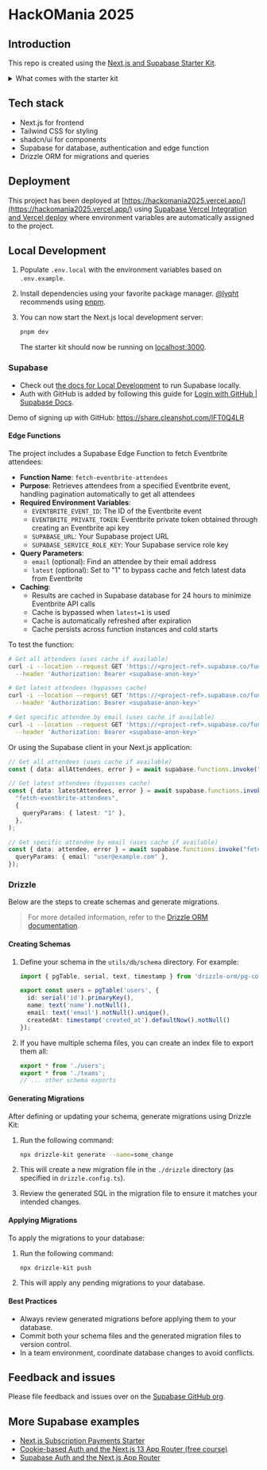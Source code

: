 # HackOMania 2025

## Introduction

This repo is created using the [Next.js and Supabase Starter Kit](https://github.com/vercel/nextjs-with-supabase).

<details>

<summary> What comes with the starter kit </summary>

<a href="https://demo-nextjs-with-supabase.vercel.app/">
  <img alt="Next.js and Supabase Starter Kit - the fastest way to build apps with Next.js and Supabase" src="https://demo-nextjs-with-supabase.vercel.app/opengraph-image.png">
</a>

- Works across the entire [Next.js](https://nextjs.org) stack
  - App Router
  - Pages Router
  - Middleware
  - Client
  - Server
  - It just works!
- supabase-ssr. A package to configure Supabase Auth to use cookies
- Styling with [Tailwind CSS](https://tailwindcss.com)
- Components with [shadcn/ui](https://ui.shadcn.com/)

</details>

## Tech stack

- Next.js for frontend
- Tailwind CSS for styling
- shadcn/ui for components
- Supabase for database, authentication and edge function
- Drizzle ORM for migrations and queries

## Deployment

This project has been deployed at [https://hackomania2025.vercel.app/](https://hackomania2025.vercel.app/) using [Supabase Vercel Integration and Vercel deploy](#deploy-your-own) where environment variables are automatically assigned to the project.

## Local Development

1. Populate `.env.local` with the environment variables based on `.env.example`.
2. Install dependencies using your favorite package manager. [@lyqht](https://github.com/lyqht) recommends using [pnpm](https://pnpm.io/).
3. You can now start the Next.js local development server:

   ```bash
   pnpm dev
   ```

   The starter kit should now be running on [localhost:3000](http://localhost:3000/).

### Supabase

- Check out [the docs for Local Development](https://supabase.com/docs/guides/getting-started/local-development) to run Supabase locally.
- Auth with GitHub is added by following this guide for [Login with GitHub | Supabase Docs](https://supabase.com/docs/guides/auth/social-login/auth-github).

Demo of signing up with GitHub: https://share.cleanshot.com/lFT0Q4LR

#### Edge Functions

The project includes a Supabase Edge Function to fetch Eventbrite attendees:

- **Function Name**: `fetch-eventbrite-attendees`
- **Purpose**: Retrieves attendees from a specified Eventbrite event, handling pagination automatically to get all attendees
- **Required Environment Variables**:
  - `EVENTBRITE_EVENT_ID`: The ID of the Eventbrite event
  - `EVENTBRITE_PRIVATE_TOKEN`: Eventbrite private token obtained through creating an Eventbrite api key
  - `SUPABASE_URL`: Your Supabase project URL
  - `SUPABASE_SERVICE_ROLE_KEY`: Your Supabase service role key
- **Query Parameters**:
  - `email` (optional): Find an attendee by their email address
  - `latest` (optional): Set to "1" to bypass cache and fetch latest data from Eventbrite
- **Caching**:
  - Results are cached in Supabase database for 24 hours to minimize Eventbrite API calls
  - Cache is bypassed when `latest=1` is used
  - Cache is automatically refreshed after expiration
  - Cache persists across function instances and cold starts

To test the function:

```bash
# Get all attendees (uses cache if available)
curl -i --location --request GET 'https://<project-ref>.supabase.co/functions/v1/fetch-eventbrite-attendees' \
  --header 'Authorization: Bearer <supabase-anon-key>'

# Get latest attendees (bypasses cache)
curl -i --location --request GET 'https://<project-ref>.supabase.co/functions/v1/fetch-eventbrite-attendees?latest=1' \
  --header 'Authorization: Bearer <supabase-anon-key>'

# Get specific attendee by email (uses cache if available)
curl -i --location --request GET 'https://<project-ref>.supabase.co/functions/v1/fetch-eventbrite-attendees?email=user@example.com' \
  --header 'Authorization: Bearer <supabase-anon-key>'
```

Or using the Supabase client in your Next.js application:

```typescript
// Get all attendees (uses cache if available)
const { data: allAttendees, error } = await supabase.functions.invoke("fetch-eventbrite-attendees");

// Get latest attendees (bypasses cache)
const { data: latestAttendees, error } = await supabase.functions.invoke(
  "fetch-eventbrite-attendees",
  {
    queryParams: { latest: "1" },
  },
);

// Get specific attendee by email (uses cache if available)
const { data: attendee, error } = await supabase.functions.invoke("fetch-eventbrite-attendees", {
  queryParams: { email: "user@example.com" },
});
```

### Drizzle

Below are the steps to create schemas and generate migrations.

> For more detailed information, refer to the [Drizzle ORM documentation](https://orm.drizzle.team/docs/overview).

#### Creating Schemas

1. Define your schema in the `utils/db/schema` directory. For example:

   ```typescript:utils/db/schema/users.ts
   import { pgTable, serial, text, timestamp } from 'drizzle-orm/pg-core';

   export const users = pgTable('users', {
     id: serial('id').primaryKey(),
     name: text('name').notNull(),
     email: text('email').notNull().unique(),
     createdAt: timestamp('created_at').defaultNow().notNull()
   });
   ```

2. If you have multiple schema files, you can create an index file to export them all:

   ```typescript:utils/db/schema/index.ts
   export * from './users';
   export * from './teams';
   // ... other schema exports
   ```

#### Generating Migrations

After defining or updating your schema, generate migrations using Drizzle Kit:

1. Run the following command:

   ```bash
   npx drizzle-kit generate --name=some_change
   ```

2. This will create a new migration file in the `./drizzle` directory (as specified in `drizzle.config.ts`).

3. Review the generated SQL in the migration file to ensure it matches your intended changes.

#### Applying Migrations

To apply the migrations to your database:

1. Run the following command:

   ```bash
   npx drizzle-kit push
   ```

2. This will apply any pending migrations to your database.

#### Best Practices

- Always review generated migrations before applying them to your database.
- Commit both your schema files and the generated migration files to version control.
- In a team environment, coordinate database changes to avoid conflicts.

## Feedback and issues

Please file feedback and issues over on the [Supabase GitHub org](https://github.com/supabase/supabase/issues/new/choose).

## More Supabase examples

- [Next.js Subscription Payments Starter](https://github.com/vercel/nextjs-subscription-payments)
- [Cookie-based Auth and the Next.js 13 App Router (free course)](https://youtube.com/playlist?list=PL5S4mPUpp4OtMhpnp93EFSo42iQ40XjbF)
- [Supabase Auth and the Next.js App Router](https://github.com/supabase/supabase/tree/master/examples/auth/nextjs)
